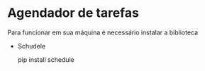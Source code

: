 <h1>Agendador de tarefas</h1
<p>Para funcionar em sua máquina é necessário instalar a biblioteca</p>
<ul>
  <li>Schudele</li>
  <p>pip install schedule</p>
</ul>

